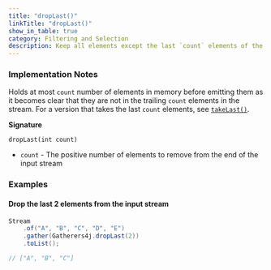 ```yaml
---
title: "dropLast()"
linkTitle: "dropLast()"
show_in_table: true
category: Filtering and Selection
description: Keep all elements except the last `count` elements of the stream.
---
```



### Implementation Notes

Holds at most `count` number of elements in memory before emitting them as it becomes clear that they are not in 
the trailing `count` elements in the stream. For a version that takes the last `count` elements, see [`takeLast()`](/gatherers4j/gatherers/filtering-and-selection/takelast/).

**Signature**

`dropLast(int count)`

* `count` - The positive number of elements to remove from the end of the input stream

### Examples

#### Drop the last 2 elements from the input stream

```java
Stream
    .of("A", "B", "C", "D", "E")
    .gather(Gatherers4j.dropLast(2))
    .toList();

// ["A", "B", "C"]
```

